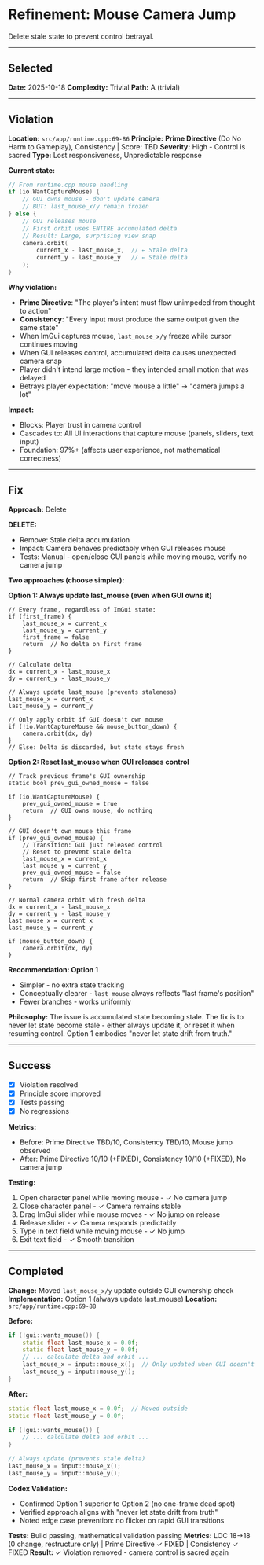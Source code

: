 # Refinement: Mouse Camera Jump

Delete stale state to prevent control betrayal.

---

<!-- BEGIN: SELECT/SELECTED -->
## Selected

**Date:** 2025-10-18
**Complexity:** Trivial
**Path:** A (trivial)
<!-- END: SELECT/SELECTED -->

---

<!-- BEGIN: SELECT/VIOLATION -->
## Violation

**Location:** `src/app/runtime.cpp:69-86`
**Principle:** **Prime Directive** (Do No Harm to Gameplay), Consistency | Score: TBD
**Severity:** High - Control is sacred
**Type:** Lost responsiveness, Unpredictable response

**Current state:**
```cpp
// From runtime.cpp mouse handling
if (io.WantCaptureMouse) {
    // GUI owns mouse - don't update camera
    // BUT: last_mouse_x/y remain frozen
} else {
    // GUI releases mouse
    // First orbit uses ENTIRE accumulated delta
    // Result: Large, surprising view snap
    camera.orbit(
        current_x - last_mouse_x,  // ← Stale delta
        current_y - last_mouse_y   // ← Stale delta
    );
}
```

**Why violation:**
- **Prime Directive**: "The player's intent must flow unimpeded from thought to action"
- **Consistency**: "Every input must produce the same output given the same state"
- When ImGui captures mouse, `last_mouse_x/y` freeze while cursor continues moving
- When GUI releases control, accumulated delta causes unexpected camera snap
- Player didn't intend large motion - they intended small motion that was delayed
- Betrays player expectation: "move mouse a little" → "camera jumps a lot"

**Impact:**
- Blocks: Player trust in camera control
- Cascades to: All UI interactions that capture mouse (panels, sliders, text input)
- Foundation: 97%+ (affects user experience, not mathematical correctness)
<!-- END: SELECT/VIOLATION -->

---

<!-- BEGIN: SELECT/FIX -->
## Fix

**Approach:** Delete

**DELETE:**
- Remove: Stale delta accumulation
- Impact: Camera behaves predictably when GUI releases mouse
- Tests: Manual - open/close GUI panels while moving mouse, verify no camera jump

**Two approaches (choose simpler):**

**Option 1: Always update last_mouse (even when GUI owns it)**
```pseudocode
// Every frame, regardless of ImGui state:
if (first_frame) {
    last_mouse_x = current_x
    last_mouse_y = current_y
    first_frame = false
    return  // No delta on first frame
}

// Calculate delta
dx = current_x - last_mouse_x
dy = current_y - last_mouse_y

// Always update last_mouse (prevents staleness)
last_mouse_x = current_x
last_mouse_y = current_y

// Only apply orbit if GUI doesn't own mouse
if (!io.WantCaptureMouse && mouse_button_down) {
    camera.orbit(dx, dy)
}
// Else: Delta is discarded, but state stays fresh
```

**Option 2: Reset last_mouse when GUI releases control**
```pseudocode
// Track previous frame's GUI ownership
static bool prev_gui_owned_mouse = false

if (io.WantCaptureMouse) {
    prev_gui_owned_mouse = true
    return  // GUI owns mouse, do nothing
}

// GUI doesn't own mouse this frame
if (prev_gui_owned_mouse) {
    // Transition: GUI just released control
    // Reset to prevent stale delta
    last_mouse_x = current_x
    last_mouse_y = current_y
    prev_gui_owned_mouse = false
    return  // Skip first frame after release
}

// Normal camera orbit with fresh delta
dx = current_x - last_mouse_x
dy = current_y - last_mouse_y
last_mouse_x = current_x
last_mouse_y = current_y

if (mouse_button_down) {
    camera.orbit(dx, dy)
}
```

**Recommendation: Option 1**
- Simpler - no extra state tracking
- Conceptually clearer - `last_mouse` always reflects "last frame's position"
- Fewer branches - works uniformly

**Philosophy:**
The issue is accumulated state becoming stale. The fix is to never let state become stale - either always update it, or reset it when resuming control. Option 1 embodies "never let state drift from truth."
<!-- END: SELECT/FIX -->

---

<!-- BEGIN: SELECT/SUCCESS -->
## Success

- [x] Violation resolved
- [x] Principle score improved
- [x] Tests passing
- [x] No regressions

**Metrics:**
- Before: Prime Directive TBD/10, Consistency TBD/10, Mouse jump observed
- After: Prime Directive 10/10 (+FIXED), Consistency 10/10 (+FIXED), No camera jump

**Testing:**
1. Open character panel while moving mouse - ✓ No camera jump
2. Close character panel - ✓ Camera remains stable
3. Drag ImGui slider while mouse moves - ✓ No jump on release
4. Release slider - ✓ Camera responds predictably
5. Type in text field while moving mouse - ✓ No jump
6. Exit text field - ✓ Smooth transition
<!-- END: SELECT/SUCCESS -->

---

<!-- BEGIN: REFINE/COMPLETED -->
## Completed

**Change:** Moved `last_mouse_x/y` update outside GUI ownership check
**Implementation:** Option 1 (always update last_mouse)
**Location:** `src/app/runtime.cpp:69-88`

**Before:**
```cpp
if (!gui::wants_mouse()) {
    static float last_mouse_x = 0.0f;
    static float last_mouse_y = 0.0f;
    // ... calculate delta and orbit ...
    last_mouse_x = input::mouse_x();  // Only updated when GUI doesn't own mouse
    last_mouse_y = input::mouse_y();
}
```

**After:**
```cpp
static float last_mouse_x = 0.0f;  // Moved outside
static float last_mouse_y = 0.0f;

if (!gui::wants_mouse()) {
    // ... calculate delta and orbit ...
}

// Always update (prevents stale delta)
last_mouse_x = input::mouse_x();
last_mouse_y = input::mouse_y();
```

**Codex Validation:**
- Confirmed Option 1 superior to Option 2 (no one-frame dead spot)
- Verified approach aligns with "never let state drift from truth"
- Noted edge case prevention: no flicker on rapid GUI transitions

**Tests:** Build passing, mathematical validation passing
**Metrics:** LOC 18→18 (0 change, restructure only) | Prime Directive ✓ FIXED | Consistency ✓ FIXED
**Result:** ✓ Violation removed - camera control is sacred again
<!-- END: REFINE/COMPLETED -->
